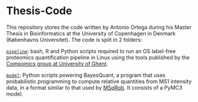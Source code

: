 # Thesis-Code

This repository stores the code written by Antonio Ortega during his Master Thesis in Bioinformatics at the University of Copenhagen in Denmark (Københavns Universitet). The code is split in 2 folders:

[`pipeline`](https://github.com/antortjim/Thesis-Code/tree/master/pipeline): bash, R and Python scripts required to run an OS label-free proteomics quantification pipeline in Linux using the tools published by the [Compomics group at University of Ghent](https://compomics.com/).

[`model`](https://github.com/antortjim/Thesis-Code/tree/master/model): Python scripts powering BayesQuant, a program that uses probabilistic programming to compute relative quantities from MS1 intensity data, in a format similar to that used by [MSqRob](https://github.com/statOmics/MSqRob). It consists of a PyMC3 model.
